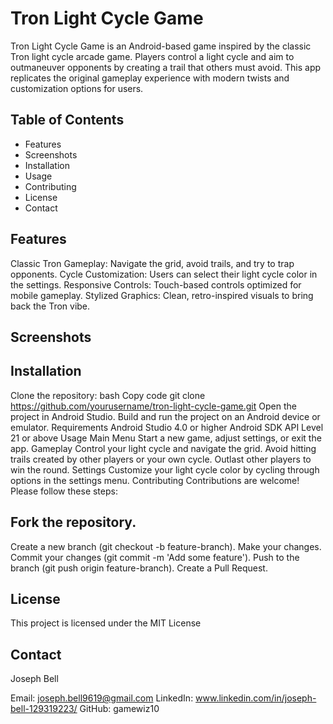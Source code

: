 # **Tron Light Cycle Game**

Tron Light Cycle Game is an Android-based game inspired by the classic Tron light cycle arcade game. Players control a light cycle and aim to outmaneuver opponents by creating a trail that others must avoid. This app replicates the original gameplay experience with modern twists and customization options for users.

## Table of Contents
- Features
- Screenshots
- Installation
- Usage
- Contributing
- License
- Contact
## Features
Classic Tron Gameplay: Navigate the grid, avoid trails, and try to trap opponents.
Cycle Customization: Users can select their light cycle color in the settings.
Responsive Controls: Touch-based controls optimized for mobile gameplay.
Stylized Graphics: Clean, retro-inspired visuals to bring back the Tron vibe.

## Screenshots
<!-- Insert screenshots here once available -->


## Installation
Clone the repository:
bash
Copy code
git clone https://github.com/yourusername/tron-light-cycle-game.git
Open the project in Android Studio.
Build and run the project on an Android device or emulator.
Requirements
Android Studio 4.0 or higher
Android SDK API Level 21 or above
Usage
Main Menu
Start a new game, adjust settings, or exit the app.
Gameplay
Control your light cycle and navigate the grid.
Avoid hitting trails created by other players or your own cycle.
Outlast other players to win the round.
Settings
Customize your light cycle color by cycling through options in the settings menu.
Contributing
Contributions are welcome! Please follow these steps:

## Fork the repository.
Create a new branch (git checkout -b feature-branch).
Make your changes.
Commit your changes (git commit -m 'Add some feature').
Push to the branch (git push origin feature-branch).
Create a Pull Request.
## License
This project is licensed under the MIT License

## Contact
Joseph Bell

Email: joseph.bell9619@gmail.com
LinkedIn: www.linkedin.com/in/joseph-bell-129319223/
GitHub: gamewiz10
